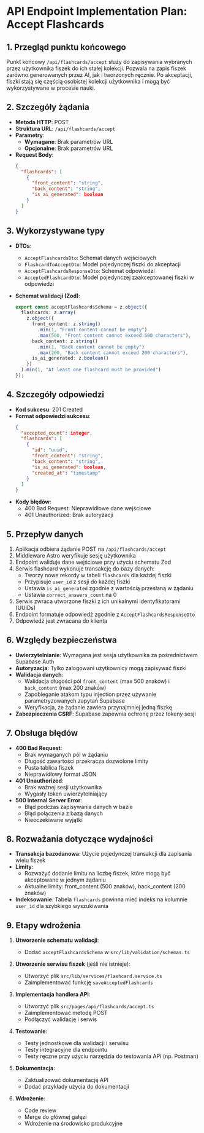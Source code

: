 # API Endpoint Implementation Plan: Accept Flashcards

## 1. Przegląd punktu końcowego
Punkt końcowy `/api/flashcards/accept` służy do zapisywania wybranych przez użytkownika fiszek do ich stałej kolekcji. Pozwala na zapis fiszek zarówno generowanych przez AI, jak i tworzonych ręcznie. Po akceptacji, fiszki stają się częścią osobistej kolekcji użytkownika i mogą być wykorzystywane w procesie nauki.

## 2. Szczegóły żądania
- **Metoda HTTP**: POST
- **Struktura URL**: `/api/flashcards/accept`
- **Parametry**:
  - **Wymagane**: Brak parametrów URL
  - **Opcjonalne**: Brak parametrów URL
- **Request Body**:
  ```json
  {
    "flashcards": [
      {
        "front_content": "string",
        "back_content": "string",
        "is_ai_generated": boolean
      }
    ]
  }
  ```

## 3. Wykorzystywane typy
- **DTOs**:
  - `AcceptFlashcardsDto`: Schemat danych wejściowych
  - `FlashcardToAcceptDto`: Model pojedynczej fiszki do akceptacji
  - `AcceptFlashcardsResponseDto`: Schemat odpowiedzi
  - `AcceptedFlashcardDto`: Model pojedynczej zaakceptowanej fiszki w odpowiedzi

- **Schemat walidacji (Zod)**:
  ```typescript
  export const acceptFlashcardsSchema = z.object({
    flashcards: z.array(
      z.object({
        front_content: z.string()
          .min(1, "Front content cannot be empty")
          .max(500, "Front content cannot exceed 500 characters"),
        back_content: z.string()
          .min(1, "Back content cannot be empty")
          .max(200, "Back content cannot exceed 200 characters"),
        is_ai_generated: z.boolean()
      })
    ).min(1, "At least one flashcard must be provided")
  });
  ```

## 4. Szczegóły odpowiedzi
- **Kod sukcesu**: 201 Created
- **Format odpowiedzi sukcesu**:
  ```json
  {
    "accepted_count": integer,
    "flashcards": [
      {
        "id": "uuid",
        "front_content": "string",
        "back_content": "string",
        "is_ai_generated": boolean,
        "created_at": "timestamp"
      }
    ]
  }
  ```
- **Kody błędów**:
  - 400 Bad Request: Nieprawidłowe dane wejściowe
  - 401 Unauthorized: Brak autoryzacji

## 5. Przepływ danych
1. Aplikacja odbiera żądanie POST na `/api/flashcards/accept`
2. Middleware Astro weryfikuje sesję użytkownika
3. Endpoint waliduje dane wejściowe przy użyciu schematu Zod
4. Serwis flashcard wykonuje transakcję do bazy danych:
   - Tworzy nowe rekordy w tabeli `flashcards` dla każdej fiszki
   - Przypisuje `user_id` z sesji do każdej fiszki
   - Ustawia `is_ai_generated` zgodnie z wartością przesłaną w żądaniu
   - Ustawia `correct_answers_count` na 0
5. Serwis zwraca utworzone fiszki z ich unikalnymi identyfikatorami (UUIDs)
6. Endpoint formatuje odpowiedź zgodnie z `AcceptFlashcardsResponseDto`
7. Odpowiedź jest zwracana do klienta

## 6. Względy bezpieczeństwa
- **Uwierzytelnianie**: Wymagana jest sesja użytkownika za pośrednictwem Supabase Auth
- **Autoryzacja**: Tylko zalogowani użytkownicy mogą zapisywać fiszki
- **Walidacja danych**: 
  - Walidacja długości pól `front_content` (max 500 znaków) i `back_content` (max 200 znaków)
  - Zapobieganie atakom typu injection przez używanie parametryzowanych zapytań Supabase
  - Weryfikacja, że żądanie zawiera przynajmniej jedną fiszkę
- **Zabezpieczenia CSRF**: Supabase zapewnia ochronę przez tokeny sesji

## 7. Obsługa błędów
- **400 Bad Request**:
  - Brak wymaganych pól w żądaniu
  - Długość zawartości przekracza dozwolone limity
  - Pusta tablica fiszek
  - Nieprawidłowy format JSON
- **401 Unauthorized**:
  - Brak ważnej sesji użytkownika
  - Wygasły token uwierzytelniający
- **500 Internal Server Error**:
  - Błąd podczas zapisywania danych w bazie
  - Błąd połączenia z bazą danych
  - Nieoczekiwane wyjątki

## 8. Rozważania dotyczące wydajności
- **Transakcja bazodanowa**: Użycie pojedynczej transakcji dla zapisania wielu fiszek
- **Limity**:
  - Rozważyć dodanie limitu na liczbę fiszek, które mogą być akceptowane w jednym żądaniu
  - Aktualne limity: front_content (500 znaków), back_content (200 znaków)
- **Indeksowanie**: Tabela `flashcards` powinna mieć indeks na kolumnie `user_id` dla szybkiego wyszukiwania

## 9. Etapy wdrożenia
1. **Utworzenie schematu walidacji**:
   - Dodać `acceptFlashcardsSchema` w `src/lib/validation/schemas.ts`

2. **Utworzenie serwisu fiszek** (jeśli nie istnieje):
   - Utworzyć plik `src/lib/services/flashcard.service.ts`
   - Zaimplementować funkcję `saveAcceptedFlashcards`

3. **Implementacja handlera API**:
   - Utworzyć plik `src/pages/api/flashcards/accept.ts`
   - Zaimplementować metodę POST
   - Podłączyć walidację i serwis

4. **Testowanie**:
   - Testy jednostkowe dla walidacji i serwisu
   - Testy integracyjne dla endpointu
   - Testy ręczne przy użyciu narzędzia do testowania API (np. Postman)

5. **Dokumentacja**:
   - Zaktualizować dokumentację API
   - Dodać przykłady użycia do dokumentacji

6. **Wdrożenie**:
   - Code review
   - Merge do głównej gałęzi
   - Wdrożenie na środowisko produkcyjne 